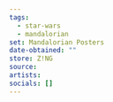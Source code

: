 ```yaml
---
tags:
  - star-wars
  - mandalorian
set: Mandalorian Posters
date-obtained: ""
store: Z!NG
source:
artists:
socials: []
---
```


